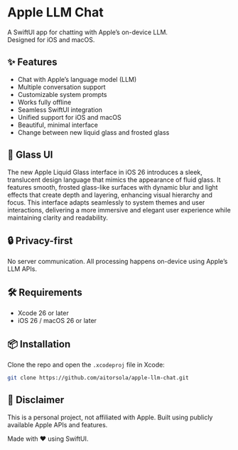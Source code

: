 # Apple LLM Chat

A SwiftUI app for chatting with Apple’s on-device LLM.  
Designed for iOS and macOS.

## ✨ Features

- Chat with Apple’s language model (LLM)
- Multiple conversation support
- Customizable system prompts
- Works fully offline
- Seamless SwiftUI integration
- Unified support for iOS and macOS
- Beautiful, minimal interface
- Change between new liquid glass and frosted glass

## 🥃 Glass UI

The new Apple Liquid Glass interface in iOS 26 introduces a sleek, translucent design language that mimics the appearance of fluid glass. It features smooth, frosted glass-like surfaces with dynamic blur and light effects that create depth and layering, enhancing visual hierarchy and focus. This interface adapts seamlessly to system themes and user interactions, delivering a more immersive and elegant user experience while maintaining clarity and readability.

## 🔒 Privacy-first

No server communication. All processing happens on-device using Apple’s LLM APIs.

## 🛠️ Requirements

- Xcode 26 or later  
- iOS 26 / macOS 26 or later  

## 📦 Installation

Clone the repo and open the `.xcodeproj` file in Xcode:

```bash 
git clone https://github.com/aitorsola/apple-llm-chat.git
```

## 🧪 Disclaimer

This is a personal project, not affiliated with Apple. Built using publicly available Apple APIs and features.

Made with ❤️ using SwiftUI.

